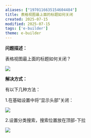 ```yaml
---
aliases: ["1970116635154604484"]
title: 表格视图最上面的标题如何关闭
created: 2025-07-15
modified: 2025-07-15
tags: ['e-builder']
theme: e-builder
---
```


**问题描述：**

表格视图最上面的标题如何关闭？

![](https://myhelpdoc.oss-cn-heyuan.aliyuncs.com/mdimages/21a0eaa2b16a402c2b254b9e50c84f77.jpg)

**解决方式：**

有以下几种方法：

1.在基础设置中将“显示头部”关闭：

![](https://myhelpdoc.oss-cn-heyuan.aliyuncs.com/mdimages/4fcc925d50b8eba776d72c4df3a6dae9.jpg)

2.设置分类搜索，搜索位置放在顶部-下拉

![](https://myhelpdoc.oss-cn-heyuan.aliyuncs.com/mdimages/50209f80eb57de14bb3071ff5095796c.jpg)

